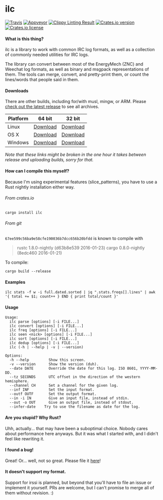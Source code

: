 ilc
=========
[![Travis](https://img.shields.io/travis/tilpner/ilc.svg?style=flat-square&label=travis)](https://travis-ci.org/tilpner/ilc)
[![Appveyor](https://img.shields.io/appveyor/ci/tilpner/ilc.svg?style=flat-square&label=appveyor)](https://ci.appveyor.com/project/tilpner/ilc)
[![Clippy Linting Result](http://clippy.bashy.io/github/tilpner/ilc/master/badge.svg?style=flat-square)](http://clippy.bashy.io/github/tilpner/ilc/master/log)
[![Crates.io version](https://img.shields.io/crates/v/ilc.svg?style=flat-square)](https://crates.io/crates/ilc)
[![Crates.io license](https://img.shields.io/crates/l/ilc.svg?style=flat-square)](http://choosealicense.com/licenses/apache-2.0/)

#### What is this thing?

ilc is a library to work with common IRC log formats, as well as a collection
of commonly needed utilities for IRC logs.

The library can convert between most of the EnergyMech (ZNC) and Weechat log formats, as well as binary and msgpack representations of them.
The tools can merge, convert, and pretty-print them, or count the lines/words that people said in them.

#### Downloads

There are other builds, including for/with musl, mingw, or ARM. Please [check out the latest release](https://github.com/tilpner/ilc/releases/latest) to see all archives.

| Platform | 64 bit | 32 bit |
| -------- | ------ | ------ |
| Linux    | [Download](https://github.com/tilpner/ilc/releases/download/v0.3.0/ilc-x86_64-unknown-linux-gnu.tar.gz) |[Download](https://github.com/tilpner/ilc/releases/download/v0.3.0/ilc-i686-unknown-linux-gnu.tar.gz) |
| OS X     | [Download](https://github.com/tilpner/ilc/releases/download/v0.3.0/ilc-x86_64-apple-darwin.tar.gz) |[Download](https://github.com/tilpner/ilc/releases/download/v0.3.0/ilc-i686-apple-darwin.tar.gz) |
| Windows  | [Download](https://github.com/tilpner/ilc/releases/download/v0.3.0/ilc-x86_64-pc-windows-msvc.zip) |[Download](https://github.com/tilpner/ilc/releases/download/v0.3.0/ilc-i686-pc-windows-msvc.zip) |

*Note that these links might be broken in the one hour it takes between release and uploading builds, sorry for that.*

#### How can I compile this myself?

Because I'm using experimental features (slice_patterns), you have to use a Rust nightly installation either way.

###### From crates.io

```console
cargo install ilc
```

###### From git

`67ee599c56ba9e58cfe190036b7dcc656b20bfdd` is known to compile with

> rustc 1.8.0-nightly (d63b8e539 2016-01-23)
> cargo 0.8.0-nightly (8edc460 2016-01-21)

To compile:

```console
cargo build --release
```

#### Examples

```console
ilc stats -f w -i full.dated.sorted | jq ".stats.freqs[].lines" | awk '{ total += $1; count++ } END { print total/count }'
```

#### Usage
```console
Usage:
  ilc parse [options] [-i FILE...]
  ilc convert [options] [-i FILE...]
  ilc freq [options] [-i FILE...]
  ilc seen <nick> [options] [-i FILE...]
  ilc sort [options] [-i FILE...]
  ilc dedup [options] [-i FILE...]
  ilc (-h | --help | -v | --version)

Options:
  -h --help         Show this screen.
  -v --version      Show the version (duh).
  --date DATE       Override the date for this log. ISO 8601, YYYY-MM-DD.
  --tz SECONDS      UTC offset in the direction of the western hemisphere.
  --channel CH      Set a channel for the given log.
  --inf INF         Set the input format.
  --outf OUTF       Set the output format.
  --in -i IN        Give an input file, instead of stdin.
  --out -o OUT      Give an output file, instead of stdout.
  --infer-date    Try to use the filename as date for the log.
```

#### Are you stupid? Why Rust?

Uhh, actually... that may have been a suboptimal choice. Nobody cares about performance here
anyways. But it was what I started with, and I didn't feel like rewriting it.

#### I found a bug!

Great! Or... well, not so great. Please file it [here](https://github.com/tilpner/ilc/issues/new)!

#### It doesn't support my format.

Support for irssi is planned, but beyond that you'll have to file an issue or implement it yourself.
PRs are welcome, but I can't promise to merge all of them without revision. :)
